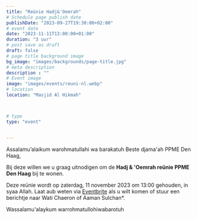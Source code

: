 ```yaml
---
title: "Reünie Hadj&'Oemrah"
# Schedule page publish date
publishDate: "2023-09-27T19:30:00+02:00"
# event date
date: "2023-11-11T13:00:00+01:00"
duration: "3 uur"
# post save as draft
draft: false
# page title background image
bg_image: "images/backgrounds/page-title.jpg"
# meta description
description : ""
# Event image
image: "images/events/reuni-nl.webp"
# location
location: "Masjid Al Hikmah"



# type
type: "event"


---
```

Assalamu’alaikum warohmatullahi wa barakatuh
Beste djama'ah PPME Den Haag, 

Bij deze willen we u graag uitnodigen om de **Hadj & 'Oemrah reünie PPME Den Haag** bij te wonen. 

Deze reünie wordt op zaterdag, 11 november 2023 om 13:00 gehouden, in syaa Allah. Laat aub weten via [Eventbrite](https://Reuniehadjoemrahppmedenhaag.eventbrite.nl) als u wilt komen of stuur een berichtje naar Wati Chaeron of Aaman Sulchan*.

Wassalamu'alaykum warrohmatullohiwabarotuh

